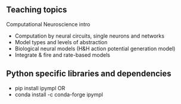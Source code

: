 ## Teaching topics

Computational Neuroscience intro
- Computation by neural circuits, single neurons and networks
- Model types and levels of abstraction
- Biological neural models (H&H action potential generation model)
- Integrate & fire and rate-based models


## Python specific libraries and dependencies
- pip install ipympl 
OR
- conda install -c conda-forge ipympl
